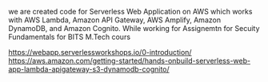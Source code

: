 we are created code for Serverless Web Application on AWS which works with AWS Lambda, Amazon API Gateway, AWS Amplify, Amazon DynamoDB, and Amazon Cognito. 
While working for Assignemtn for Secuity Fundamentals for BITS M.Tech cours

https://webapp.serverlessworkshops.io/0-introduction/
https://aws.amazon.com/getting-started/hands-onbuild-serverless-web-app-lambda-apigateway-s3-dynamodb-cognito/
